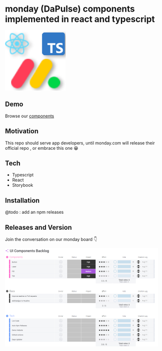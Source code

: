 # monday (DaPulse) components implemented in react and typescript
<img src="assets/logo.png" alt="monday image"/>

## Demo 
Browse our [components](https://monday-ui-components.netlify.app)

## Motivation 
This repo should serve app developers, until monday.com will release 
their official repo , or embrace this one 😁

## Tech 

- Typescript
- React
- Storybook 

## Installation

@todo : add an npm releases 

## Releases and Version

Join the conversation on our monday board 👇

<a target="_blank" href="https://view.monday.com/embed/687526517-0c6eea10ecefe83ec5b35d392486231a">   
    <img src="assets/monday-board-thumb.png" alt="monday image"/>
</a>



